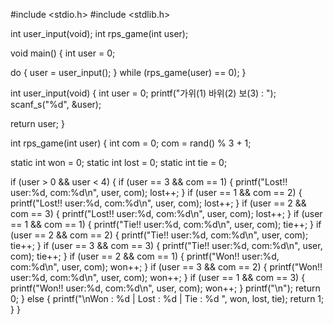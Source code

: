 #include <stdio.h>
#include <stdlib.h>


int user_input(void);
int rps_game(int user);

void main()
{
   int user = 0;

   do {
      user = user_input();
   } while (rps_game(user) == 0);
}

int user_input(void)
{
   int user = 0;
   printf("가위(1) 바위(2) 보(3) : ");
   scanf_s("%d", &user);

   return user;
}

int rps_game(int user)
{
   int com = 0;
   com = rand() % 3 + 1;

   static int won = 0;
   static int lost = 0;
   static int tie = 0;

   if (user > 0 && user < 4)
   {
      if (user == 3 && com == 1) {
         printf("Lost!!   user:%d, com:%d\n", user, com);
         lost++;
      }
      if (user == 1 && com == 2) {
         printf("Lost!!   user:%d, com:%d\n", user, com);
         lost++;
      }
      if (user == 2 && com == 3) {
         printf("Lost!!   user:%d, com:%d\n", user, com);
         lost++;
      }
      if (user == 1 && com == 1) {
         printf("Tie!!    user:%d, com:%d\n", user, com);
         tie++;
      }
      if (user == 2 && com == 2) {
         printf("Tie!!    user:%d, com:%d\n", user, com);
         tie++;
      }
      if (user == 3 && com == 3) {
         printf("Tie!!    user:%d, com:%d\n", user, com);
         tie++;
      }
      if (user == 2 && com == 1) {
         printf("Won!!    user:%d, com:%d\n", user, com);
         won++;
      }
      if (user == 3 && com == 2) {
         printf("Won!!    user:%d, com:%d\n", user, com);
         won++;
      }
      if (user == 1 && com == 3) {
         printf("Won!!    user:%d, com:%d\n", user, com);
         won++;
      }
      printf("\n");
      return 0;
   }
   else
   {
      printf("\nWon : %d | Lost : %d | Tie : %d ", won, lost, tie);
      return 1;
   }
}